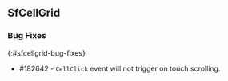 ## SfCellGrid

### Bug Fixes
{:#sfcellgrid-bug-fixes}

* \#182642 - `CellClick` event will not trigger on touch scrolling.

